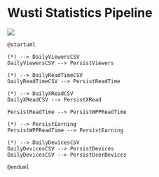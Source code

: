 # Wusti Statistics Pipeline

![](https://www.planttext.com/api/plantuml/img/SoWkIImgAStDuUBIqD9KqDMrKt19pCof3CjCBKyjAdOE3kD2uuFL103PcSKbK54qlK6fYIaXcRcfSCr80iYwOS9esYD0ud2zC1woHh0O5nUQCSWgmWC2C4s7ohac5kLbvgLpOIh5fWhLRIwfPPd9gOXWGV2HzK95yIa9BKujWYdZSaZDIm560G00)

```plantmul
@startuml

(*) --> DailyViewersCSV
DailyViewersCSV --> PersistViewers

(*) --> DailyReadTimeCSV
DailyReadTimeCSV --> PersistReadTime

(*) --> DailyXReadCSV
DailyXReadCSV --> PersistXRead

PersistReadTime --> PersistWPPReadTime

(*) --> PersistEarning
PersistWPPReadTime --> PersistEarning

(*) --> DailyDevicesCSV
DailyDevicesCSV --> PersistDevices
DailyDevicesCSV --> PersistUserDevices

@enduml
```
